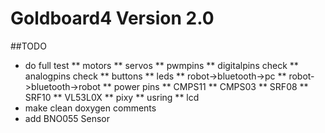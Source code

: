 # Goldboard4 Version 2.0
##TODO
* do full test 
** motors
** servos
** pwmpins 
** digitalpins check
** analogpins check
** buttons
** leds
** robot->bluetooth->pc
** robot->bluetooth->robot
** power pins
** CMPS11
** CMPS03
** SRF08
** SRF10
** VL53L0X
** pixy
** usring
** lcd
* make clean doxygen comments
* add BNO055 Sensor

